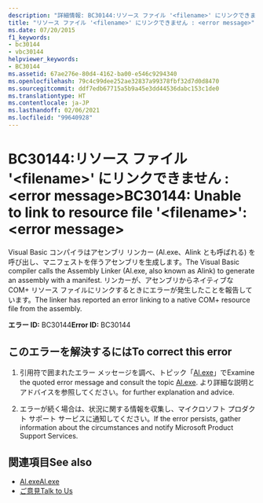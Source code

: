 ```yaml
---
description: "詳細情報: BC30144:リソース ファイル '<filename>' にリンクできません : <error message>"
title: "リソース ファイル '<filename>' にリンクできません : <error message>"
ms.date: 07/20/2015
f1_keywords:
- bc30144
- vbc30144
helpviewer_keywords:
- BC30144
ms.assetid: 67ae276e-80d4-4162-ba00-e546c9294340
ms.openlocfilehash: 79c4c99dee252ae32837a99378fbf32d7d0d8470
ms.sourcegitcommit: ddf7edb67715a5b9a45e3dd44536dabc153c1de0
ms.translationtype: HT
ms.contentlocale: ja-JP
ms.lasthandoff: 02/06/2021
ms.locfileid: "99640928"
---
```

# <a name="bc30144-unable-to-link-to-resource-file-filename-error-message"></a><span data-ttu-id="d683a-103">BC30144:リソース ファイル '\<filename>' にリンクできません : \<error message></span><span class="sxs-lookup"><span data-stu-id="d683a-103">BC30144: Unable to link to resource file '\<filename>': \<error message></span></span>

<span data-ttu-id="d683a-104">Visual Basic コンパイラはアセンブリ リンカー (Al.exe、Alink とも呼ばれる) を呼び出し、マニフェストを伴うアセンブリを生成します。</span><span class="sxs-lookup"><span data-stu-id="d683a-104">The Visual Basic compiler calls the Assembly Linker (Al.exe, also known as Alink) to generate an assembly with a manifest.</span></span> <span data-ttu-id="d683a-105">リンカーが、アセンブリからネイティブな COM+ リソース ファイルにリンクするときにエラーが発生したことを報告しています。</span><span class="sxs-lookup"><span data-stu-id="d683a-105">The linker has reported an error linking to a native COM+ resource file from the assembly.</span></span>

 <span data-ttu-id="d683a-106">**エラー ID:** BC30144</span><span class="sxs-lookup"><span data-stu-id="d683a-106">**Error ID:** BC30144</span></span>

## <a name="to-correct-this-error"></a><span data-ttu-id="d683a-107">このエラーを解決するには</span><span class="sxs-lookup"><span data-stu-id="d683a-107">To correct this error</span></span>

1. <span data-ttu-id="d683a-108">引用符で囲まれたエラー メッセージを調べ、トピック「[Al.exe](../../../framework/tools/al-exe-assembly-linker.md)」で</span><span class="sxs-lookup"><span data-stu-id="d683a-108">Examine the quoted error message and consult the topic [Al.exe](../../../framework/tools/al-exe-assembly-linker.md).</span></span> <span data-ttu-id="d683a-109">より詳細な説明とアドバイスを参照してください。</span><span class="sxs-lookup"><span data-stu-id="d683a-109">for further explanation and advice.</span></span>

2. <span data-ttu-id="d683a-110">エラーが続く場合は、状況に関する情報を収集し、マイクロソフト プロダクト サポート サービスに通知してください。</span><span class="sxs-lookup"><span data-stu-id="d683a-110">If the error persists, gather information about the circumstances and notify Microsoft Product Support Services.</span></span>

## <a name="see-also"></a><span data-ttu-id="d683a-111">関連項目</span><span class="sxs-lookup"><span data-stu-id="d683a-111">See also</span></span>

- [<span data-ttu-id="d683a-112">Al.exe</span><span class="sxs-lookup"><span data-stu-id="d683a-112">Al.exe</span></span>](../../../framework/tools/al-exe-assembly-linker.md)
- [<span data-ttu-id="d683a-113">ご意見</span><span class="sxs-lookup"><span data-stu-id="d683a-113">Talk to Us</span></span>](/visualstudio/ide/feedback-options)
